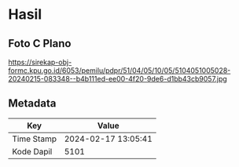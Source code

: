 # Hasil

## Foto C Plano

https://sirekap-obj-formc.kpu.go.id/6053/pemilu/pdpr/51/04/05/10/05/5104051005028-20240215-083348--b4b111ed-ee00-4f20-9de6-d1bb43cb9057.jpg


## Metadata

| Key        | Value               |
| ---------- | ------------------- |
| Time Stamp | 2024-02-17 13:05:41 |
| Kode Dapil | 5101                |



